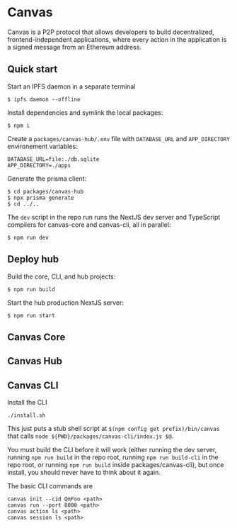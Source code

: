 # Canvas

Canvas is a P2P protocol that allows developers to build
decentralized, frontend-independent applications, where every action
in the application is a signed message from an Ethereum address.

## Quick start

Start an IPFS daemon in a separate terminal

```
$ ipfs daemon --offline
```

Install dependencies and symlink the local packages:

```
$ npm i
```

Create a `packages/canvas-hub/.env` file with `DATABASE_URL` and `APP_DIRECTORY` environement variables:

```
DATABASE_URL=file:./db.sqlite
APP_DIRECTORY=./apps
```

Generate the prisma client:

```
$ cd packages/canvas-hub
$ npx prisma generate
$ cd ../..
```

The `dev` script in the repo run runs the NextJS dev server and TypeScript compilers for canvas-core and canvas-cli, all in parallel:

```
$ npm run dev
```

## Deploy hub

Build the core, CLI, and hub projects:

```
$ npm run build
```

Start the hub production NextJS server:

```
$ npm run start
```

## Canvas Core

## Canvas Hub

## Canvas CLI

Install the CLI

```
./install.sh
```

This just puts a stub shell script at `$(npm config get prefix)/bin/canvas` that calls `node ${PWD}/packages/canvas-cli/index.js $@`.

You must build the CLI before it will work (either running the dev server, running `npm run build` in the repo root, running `npm run build-cli` in the repo root, or running `npm run build` inside packages/canvas-cli), but once install, you should never have to think about it again.

The basic CLI commands are

```
canvas init --cid QmFoo <path>
canvas run --port 8000 <path>
canvas action ls <path>
canvas session ls <path>
```
